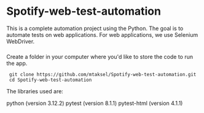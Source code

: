 # Spotify-web-test-automation
 
This is a complete automation project using the Python. The goal is to automate tests on web applications. For web applications, we use Selenium WebDriver.

###

Create a folder in your computer where you'd like to store the code to run the app.
    
```
 git clone https://github.com/mtaksel/Spotify-web-test-automation.git
 cd Spotify-web-test-automation
```

The libraries used are:

python (version 3.12.2)
pytest (version 8.1.1)
pytest-html (version 4.1.1)
